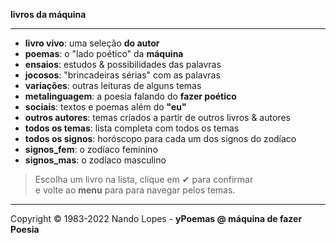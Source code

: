 **livros da máquina**  
___
- **livro vivo**: uma seleção **do autor**  
- **poemas**: o "lado poético" da **máquina**  
- **ensaios**: estudos & possibilidades das palavras  
- **jocosos**: "brincadeiras sérias" com as palavras  
- **variações**: outras leituras de alguns temas  
- **metalinguagem**: a poesia falando do **fazer poético**  
- **sociais**: textos e poemas além do **"eu"**  
- **outros autores**: temas criados a partir de outros livros & autores  
- **todos os temas**: lista completa com todos os temas  
- **todos os signos**: horóscopo para cada um dos signos do zodíaco  
- **signos_fem**: o zodíaco feminino  
- **signos_mas**: o zodíaco masculino  

> Escolha um livro na lista, clique em ✔ para confirmar  
> e volte ao **menu** para para navegar pelos temas.  
___
Copyright © 1983-2022 Nando Lopes - **yPoemas @ máquina de fazer Poesia**
